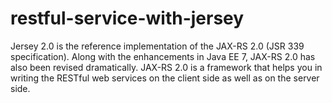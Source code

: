 # restful-service-with-jersey
Jersey 2.0 is the reference implementation of the JAX-RS 2.0 (JSR 339 specification). Along with the enhancements in Java EE 7, JAX-RS 2.0 has also been revised dramatically. JAX-RS 2.0 is a framework that helps you in writing the RESTful web services on the client side as well as on the server side.
